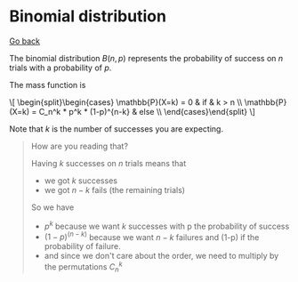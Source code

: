 # Binomial distribution

[Go back](..)

The binomial distribution $B(n,p)$ represents the probability
of success on $n$ trials with a probability of $p$.

The mass function is

<div>
\[
\begin{split}\begin{cases}
\mathbb{P}(X=k) = 0 & if & k > n  \\
\mathbb{P}(X=k) =  C_n^k * p^k * (1-p)^{n-k}  & else  \\
\end{cases}\end{split}
\]
</div>

Note that $k$ is the number of successes you are
expecting.

> How are you reading that?
> 
> Having $k$ successes on $n$ trials means that
> 
> * we got $k$ successes
> * we got $n-k$ fails (the remaining trials)
> 
> So we have
> 
> * $p^k$ because we want $k$ successes with
> p the probability of success
> * $(1-p)^(n-k)$ because we want $n-k$ failures
> and (1-p) if the probability of failure.
> * and since we don't care about the order, we need
> to multiply by the permutations $C_n^k$